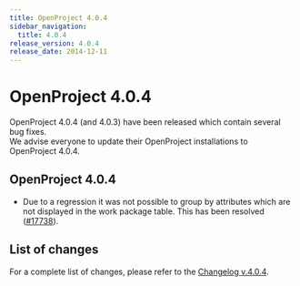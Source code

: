 ```yaml
---
title: OpenProject 4.0.4
sidebar_navigation:
  title: 4.0.4
release_version: 4.0.4
release_date: 2014-12-11
---
```


# OpenProject 4.0.4

OpenProject 4.0.4 (and 4.0.3) have been released which contain several
bug fixes.  
We advise everyone to update their OpenProject installations to
OpenProject 4.0.4.

## OpenProject 4.0.4

- Due to a regression it was not possible to group by attributes which
  are not displayed in the work package table. This has been resolved
  ([#17738](https://community.openproject.org/work_packages/17738 "500 on WP table on grouping by non displayed column (closed)")).

## List of changes

For a complete list of changes, please refer to the
[Changelog v.4.0.4](https://community.openproject.org/versions/559).
